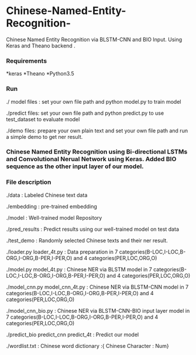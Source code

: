 # Chinese-Named-Entity-Recognition-
Chinese Named Entity Recognition via BLSTM-CNN and BIO Input.  Using Keras and Theano backend . 


### Requirements

*keras
*Theano
*Python3.5


### Run
./ model files :       set your own file path and    python model.py  to train model

./predict files:        set your own file path and    python predict.py  to use test_dataset to evaluate model

./demo files:         prepare your own plain text and set your own file path and run a simple demo to get ner result.

### Chinese Named Entity Recognition using Bi-directional LSTMs and Convolutional Nerual Network using Keras. Added BIO sequence as the other input layer of our model.


### File description
./data : Labeled Chinese text data

./embedding : pre-trained embedding

./model : Well-trained model Repository

./pred_results : Predict results using our well-trained model on test data

./test_demo : Randomly selected Chinese texts and their ner result.

./loader.py  loader_4t.py : Data preparation in 7 categories(B-LOC,I-LOC,B-ORG,I-ORG,B-PER,I-PER,O) and 4 categories(PER,LOC,ORG,O)

./model.py model_4t.py : Chinese NER via BLSTM model in 7 categories(B-LOC,I-LOC,B-ORG,I-ORG,B-PER,I-PER,O) and 4 categories(PER,LOC,ORG,O)

./model_cnn.py model_cnn_4t.py : Chinese NER via BLSTM-CNN model in 7 categories(B-LOC,I-LOC,B-ORG,I-ORG,B-PER,I-PER,O) and 4 categories(PER,LOC,ORG,O)

./model_cnn_bio.py : Chinese NER via BLSTM-CNN-BIO input layer model in 7 categories(B-LOC,I-LOC,B-ORG,I-ORG,B-PER,I-PER,O) and 4 categories(PER,LOC,ORG,O)

./predict_bio predict_cnn predict_4t : Predict our model

./wordlist.txt : Chinese word dictionary :{ Chinese Character : Num}